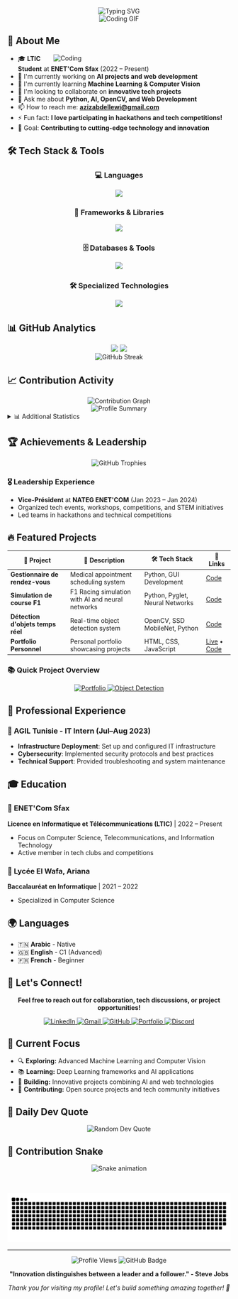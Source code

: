 <div align="center">
  <img src="https://readme-typing-svg.herokuapp.com?font=Fira+Code&weight=600&size=28&pause=1000&color=2196F3&center=true&vCenter=true&width=600&lines=Hi+there%2C+I'm+Mohamed+Aziz!+%F0%9F%91%8B;LTIC+Student+at+ENET'Com;IT+%26+Telecommunications;Passionate+Problem+Solver;Building+Amazing+Projects" alt="Typing SVG" />
</div>

<div align="center">
  <img src="https://user-images.githubusercontent.com/74038190/213910845-af37a709-8995-40d6-be59-b9e5b24879eb.gif" width="400" alt="Coding GIF"/>
</div>

## 🚀 About Me

<img align="right" alt="Coding" width="400" src="https://user-images.githubusercontent.com/74038190/229223263-cf2e4b07-2615-4f87-9c38-e37600f8381a.gif">

- 🎓 **LTIC Student** at **ENET'Com Sfax** (2022 – Present)
- 🔭 I'm currently working on **AI projects and web development**
- 🌱 I'm currently learning **Machine Learning & Computer Vision**
- 👯 I'm looking to collaborate on **innovative tech projects**
- 💬 Ask me about **Python, AI, OpenCV, and Web Development**
- 📫 How to reach me: **azizabdellewi@gmail.com**
- ⚡ Fun fact: **I love participating in hackathons and tech competitions!**
- 🎯 Goal: **Contributing to cutting-edge technology and innovation**

## 🛠️ Tech Stack & Tools

<div align="center">

### 💻 Languages
<img src="https://skillicons.dev/icons?i=python,javascript,html,css,java,c" />

### 🚀 Frameworks & Libraries  
<img src="https://skillicons.dev/icons?i=opencv,tensorflow,django,flask,bootstrap" />

### 🗄️ Databases & Tools
<img src="https://skillicons.dev/icons?i=mysql,postgresql,git,github,vscode,linux" />

### 🛠️ Specialized Technologies
<img src="https://skillicons.dev/icons?i=docker,figma,photoshop" />

</div>

## 📊 GitHub Analytics

<div align="center">
  <img height="180em" src="https://github-readme-stats-eight-theta.vercel.app/api?username=aziz16abdellaoui&show_icons=true&theme=algolia&include_all_commits=true&count_private=true"/>
  <img height="180em" src="https://github-readme-stats-eight-theta.vercel.app/api/top-langs/?username=aziz16abdellaoui&layout=compact&langs_count=8&theme=algolia"/>
</div>

<div align="center">
  <img src="https://github-readme-streak-stats.herokuapp.com/?user=aziz16abdellaoui&theme=dark&background=0d1117&border=0d1117&stroke=0E4B99&ring=0E4B99&fire=0E4B99&currStreakLabel=0E4B99" alt="GitHub Streak" />
</div>

## 📈 Contribution Activity

<div align="center">
  <img src="https://github-readme-activity-graph.vercel.app/graph?username=aziz16abdellaoui&theme=react-dark&bg_color=0d1117&hide_border=true" alt="Contribution Graph" />
</div>

<div align="center">
  <img src="https://github-profile-summary-cards.vercel.app/api/cards/profile-details?username=aziz16abdellaoui&theme=github_dark" alt="Profile Summary" />
</div>

<details>
<summary>📊 Additional Statistics</summary>

<div align="center">
  <img src="https://github-profile-summary-cards.vercel.app/api/cards/repos-per-language?username=aziz16abdellaoui&theme=github_dark" alt="Repos per Language" />
  <img src="https://github-profile-summary-cards.vercel.app/api/cards/most-commit-language?username=aziz16abdellaoui&theme=github_dark" alt="Most Commit Language" />
</div>

<div align="center">
  <img src="https://github-profile-summary-cards.vercel.app/api/cards/stats?username=aziz16abdellaoui&theme=github_dark" alt="Stats" />
  <img src="https://github-profile-summary-cards.vercel.app/api/cards/productive-time?username=aziz16abdellaoui&theme=github_dark&utcOffset=1" alt="Productive Time" />
</div>

</details>

## 🏆 Achievements & Leadership

<div align="center">
  <img src="https://github-profile-trophy.vercel.app/?username=aziz16abdellaoui&theme=algolia&no-frame=true&no-bg=false&margin-w=4&row=1" alt="GitHub Trophies" />
</div>

### 🎖️ Leadership Experience
- **Vice-Président** at **NATEG ENET'COM** (Jan 2023 – Jan 2024)
- Organized tech events, workshops, competitions, and STEM initiatives
- Led teams in hackathons and technical competitions

## 🔥 Featured Projects

<div align="center">

| 🚀 Project | 📝 Description | 🛠️ Tech Stack | 🔗 Links |
|------------|-----------------|---------------|----------|
| **Gestionnaire de rendez-vous** | Medical appointment scheduling system | Python, GUI Development | [Code](https://github.com/aziz16abdellaoui/appointment-manager) |
| **Simulation de course F1** | F1 Racing simulation with AI and neural networks | Python, Pyglet, Neural Networks | [Code](https://github.com/aziz16abdellaoui/f1-simulation) |
| **Détection d'objets temps réel** | Real-time object detection system | OpenCV, SSD MobileNet, Python | [Code](https://github.com/aziz16abdellaoui/object-detection) |
| **Portfolio Personnel** | Personal portfolio showcasing projects | HTML, CSS, JavaScript | [Live](https://aziz16abdellaoui.github.io/portfolio) • [Code](https://github.com/aziz16abdellaoui/portfolio) |

</div>

### 📚 Quick Project Overview

<div align="center">
  <a href="https://github.com/aziz16abdellaoui/portfolio">
    <img src="https://github-readme-stats.vercel.app/api/pin/?username=aziz16abdellaoui&repo=portfolio&theme=algolia" alt="Portfolio" />
  </a>
  <a href="https://github.com/aziz16abdellaoui/object-detection">
    <img src="https://github-readme-stats.vercel.app/api/pin/?username=aziz16abdellaoui&repo=object-detection&theme=algolia" alt="Object Detection" />
  </a>
</div>

## 💼 Professional Experience

### 🏢 AGIL Tunisie - IT Intern (Jul–Aug 2023)
- **Infrastructure Deployment**: Set up and configured IT infrastructure
- **Cybersecurity**: Implemented security protocols and best practices
- **Technical Support**: Provided troubleshooting and system maintenance

## 🎓 Education

### 🏫 ENET'Com Sfax
**Licence en Informatique et Télécommunications (LTIC)** | 2022 – Present
- Focus on Computer Science, Telecommunications, and Information Technology
- Active member in tech clubs and competitions

### 🏫 Lycée El Wafa, Ariana
**Baccalauréat en Informatique** | 2021 – 2022
- Specialized in Computer Science

## 🌍 Languages

- 🇹🇳 **Arabic** - Native
- 🇬🇧 **English** - C1 (Advanced)
- 🇫🇷 **French** - Beginner

## 🤝 Let's Connect!

<div align="center">

**Feel free to reach out for collaboration, tech discussions, or project opportunities!**


<a href="https://www.linkedin.com/in/abdellaoui-mouhamed-aziz/">
  <img src="https://img.shields.io/badge/LinkedIn-0077B5?style=for-the-badge&logo=linkedin&logoColor=white" alt="LinkedIn"/>
</a>
<a href="mailto:azizabdellewi@gmail.com">
  <img src="https://img.shields.io/badge/Gmail-D14836?style=for-the-badge&logo=gmail&logoColor=white" alt="Gmail"/>
</a>
<a href="https://github.com/aziz16abdellaoui">
  <img src="https://img.shields.io/badge/GitHub-100000?style=for-the-badge&logo=github&logoColor=white" alt="GitHub"/>
</a>
<a href="https://aziz16abdellaoui.github.io/portfolio">
  <img src="https://img.shields.io/badge/Portfolio-000000?style=for-the-badge&logo=react&logoColor=white" alt="Portfolio"/>
</a>
<a href="https://discord.com/users/616325604874256384">
  <img src="https://img.shields.io/badge/Discord-7289DA?style=for-the-badge&logo=discord&logoColor=white" alt="Discord"/>
</a>

</div>

## 🎯 Current Focus

- 🔍 **Exploring:** Advanced Machine Learning and Computer Vision
- 📚 **Learning:** Deep Learning frameworks and AI applications
- 🚀 **Building:** Innovative projects combining AI and web technologies
- 🤝 **Contributing:** Open source projects and tech community initiatives

## 💭 Daily Dev Quote

<div align="center">
  <img src="https://quotes-github-readme.vercel.app/api?type=horizontal&theme=dark" alt="Random Dev Quote" />
</div>

## 🐍 Contribution Snake

<div align="center">
  <img src="https://raw.githubusercontent.com/aziz16abdellaoui/profiel/output/github-contribution-grid-snake.svg" alt="Snake animation" />
  
  <!-- Working fallback snake animation -->
  <br><br>
  <img src="https://github.com/platane/snk/raw/output/github-contribution-grid-snake-dark.svg" alt="Snake animation" />
</div>

---

<div align="center">
  
  <img src="https://komarev.com/ghpvc/?username=aziz16abdellaoui&label=Profile%20views&color=0e75b6&style=flat" alt="Profile Views" />
  <img src="https://img.shields.io/github/followers/aziz16abdellaoui?label=Followers&style=social" alt="GitHub Badge">
  
</div>

<div align="center">
  
  **"Innovation distinguishes between a leader and a follower." - Steve Jobs**
  
  *Thank you for visiting my profile! Let's build something amazing together! 🚀*

</div>
